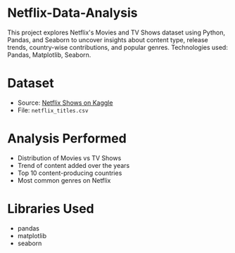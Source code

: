 # Netflix-Data-Analysis
This project explores Netflix's Movies and TV Shows dataset using Python, Pandas, and Seaborn to uncover insights about content type, release trends, country-wise contributions, and popular genres. Technologies used: Pandas, Matplotlib, Seaborn.

# Dataset
- Source: [Netflix Shows on Kaggle](https://www.kaggle.com/datasets/shivamb/netflix-shows)
- File: `netflix_titles.csv`

# Analysis Performed
- Distribution of Movies vs TV Shows
- Trend of content added over the years
- Top 10 content-producing countries
- Most common genres on Netflix

# Libraries Used
- pandas
- matplotlib
- seaborn

